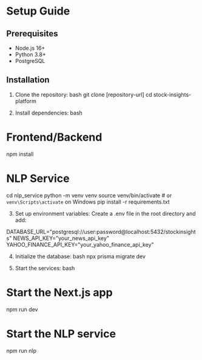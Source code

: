 # Setup Guide

## Prerequisites
- Node.js 16+
- Python 3.8+
- PostgreSQL

## Installation

1. Clone the repository:
bash
git clone [repository-url]
cd stock-insights-platform


2. Install dependencies:
bash
# Frontend/Backend
npm install

# NLP Service
cd nlp_service
python -m venv venv
source venv/bin/activate  # or `venv\Scripts\activate` on Windows
pip install -r requirements.txt


3. Set up environment variables:
Create a .env file in the root directory and add:

DATABASE_URL="postgresql://user:password@localhost:5432/stockinsights"
NEWS_API_KEY="your_news_api_key"
YAHOO_FINANCE_API_KEY="your_yahoo_finance_api_key"


4. Initialize the database:
bash
npx prisma migrate dev


5. Start the services:
bash
# Start the Next.js app
npm run dev

# Start the NLP service
npm run nlp
